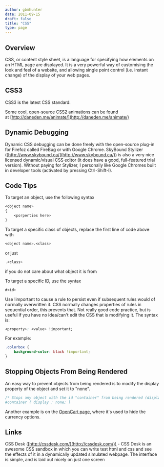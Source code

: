 ```yaml
---
author: gbmhunter
date: 2011-09-15
draft: false
title: "CSS"
type: page
---
```


## Overview

CSS, or content style sheet, is a language for specifying how elements on an HTML page are displayed. It is a very powerful way of customising the look and feel of a website, and allowing single point control (i.e. instant change) of the display of your web pages.

## CSS3

CSS3 is the latest CSS standard.

Some cool, open-source CSS2 animations can be found at [http://daneden.me/animate/](http://daneden.me/animate/)

## Dynamic Debugging

Dynamic CSS debugging can be done freely with the open-source plug-in for Firefoz called FireBug or with Google Chrome. SkyBound Stylizer ([http://www.skybound.ca/](http://www.skybound.ca/)) is also a very nice licensed dynamic/visual CSS editor (it does have a good, full-featured trial version). Without paying for Stylizer, I personally like Google Chromes built in developer tools (activated by pressing Ctrl-Shift-I).

## Code Tips

To target an object, use the following syntax

```css    
<object name>
{
    <porperties here>
}
```

To target a specific class of objects, replace the first line of code above with

```css    
<object name>.<class>
```

or just

```css    
.<class>
```

if you do not care about what object it is from

To target a specific ID, use the syntax

```css    
#<id>
```

Use !important to cause a rule to persist even if subsequent rules would of normally overwritten it. CSS normally changes properties of rules in sequential order, this prevents that. Not really good code practice, but is useful if you have no idea/can't edit the CSS that is modifying it. The syntax is:

```css    
<property>: <value> !important;
```

For example:

```css    
.colorbox {
    background-color: black !important;
}
```

## Stopping Objects From Being Rendered

An easy way to prevent objects from being rendered is to modify the display property of the object and set it to "none".

```css    
/* Stops any object with the id "container" from being rendered (displayed) on a screen.
#container { display : none; }
```

Another example is on the [OpenCart page](/programming/website-design/opencart), where it's used to hide the currency options.

## Links

CSS Desk ([http://cssdesk.com/](http://cssdesk.com/)) - CSS Desk is an awesome CSS sandbox in which you can write test html and css and see the effects of it in a dynamically updated simulated webpage. The interface is simple, and is laid out nicely on just one screen
